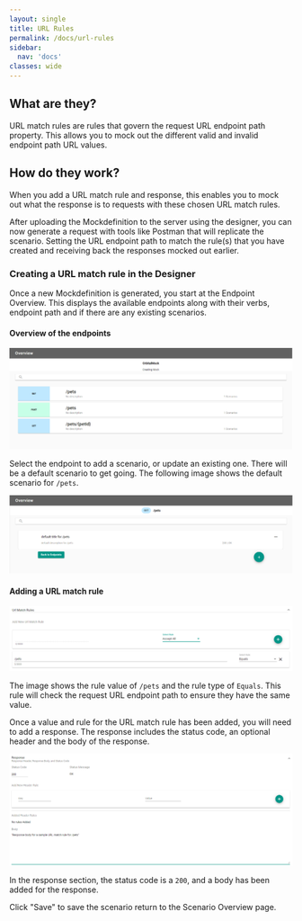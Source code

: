 ```yaml
---
layout: single
title: URL Rules
permalink: /docs/url-rules
sidebar:
  nav: 'docs'
classes: wide
---
```


## What are they?

URL match rules are rules that govern the request URL endpoint path property. This allows you to mock out the different
valid and invalid endpoint path URL values.

## How do they work?

When you add a URL match rule and response, this enables you to mock out what the response is to requests with
these chosen URL match rules.

After uploading the Mockdefinition to the server using the designer, you can now generate a request with
tools like Postman that will replicate the scenario. Setting the URL endpoint path to match the rule(s) that you
have created and receiving back the responses mocked out earlier.

### Creating a URL match rule in the Designer

Once a new Mockdefinition is generated, you start at the Endpoint Overview. This displays the available endpoints
along with their verbs, endpoint path and if there are any existing scenarios.

#### Overview of the endpoints

![Endpoint Overview](../../../assets/images/orbital-ui/endpoint-overview.png)

Select the endpoint to add a scenario, or update an existing one. There will be a default scenario to get going.
The following image shows the default scenario for `/pets`.

![Scenario Overview](../../../assets/images/orbital-ui/scenario-overview.png)

#### Adding a URL match rule

![URL Request Match - Request](../../../assets/images/request-match-rules/adding-url-match-rule.png)

The image shows the rule value of `/pets` and the rule type of `Equals`. This
rule will check the request URL endpoint path to ensure they have the same value.

Once a value and rule for the URL match rule has been added, you will need to add a response. The response
includes the status code, an optional header and the body of the response.

![URL Request Match - Response](../../../assets/images/request-match-rules/adding-url-match-rule-response.png)

In the response section, the status code is a `200`, and a body has been added for the response.

Click "Save" to save the scenario return to the Scenario Overview page.

